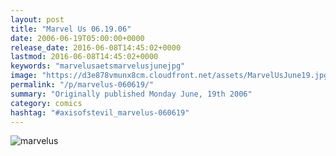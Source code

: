 ```yaml
---
layout: post
title: "Marvel Us 06.19.06"
date: 2006-06-19T05:00:00+0000
release_date: 2016-06-08T14:45:02+0000
lastmod: 2016-06-08T14:45:02+0000
keywords: "marvelusaetsmarvelusjunejpg"
image: "https://d3e878vmunx8cm.cloudfront.net/assets/MarvelUsJune19.jpg"
permalink: "/p/marvelus-060619/"
summary: "Originally published Monday June, 19th 2006"
category: comics
hashtag: "#axisofstevil_marvelus-060619"
---
```


![marvelus](https://d3e878vmunx8cm.cloudfront.net/assets/MarvelUsJune19.jpg)
